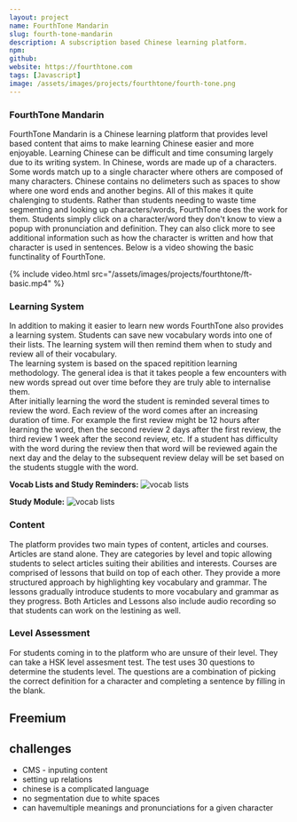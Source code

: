 ```yaml
---
layout: project
name: FourthTone Mandarin
slug: fourth-tone-mandarin
description: A subscription based Chinese learning platform.
npm: 
github: 
website: https://fourthtone.com
tags: [Javascript]
image: /assets/images/projects/fourthtone/fourth-tone.png
---
```

### FourthTone Mandarin
FourthTone Mandarin is a Chinese learning platform that provides level based content that aims to make learning Chinese easier and more enjoyable. Learning Chinese can be difficult and time consuming largely due to its writing system. In Chinese, words are made up of a characters. Some words match up to a single character where others are composed of many characters. Chinese contains no delimeters such as spaces to show where one word ends and another begins. All of this makes it quite chalenging to students.
Rather than students needing to waste time segmenting and looking up characters/words, FourthTone does the work for them. Students simply click on a character/word they don't know to view a popup with pronunciation and definition. They can also click more to see additional information such as how the character is written and how that character is used in sentences. Below is a video showing the basic functinality of FourthTone.  

{% include video.html src="/assets/images/projects/fourthtone/ft-basic.mp4" %}

### Learning System
In addition to making it easier to learn new words FourthTone also provides a learning system. Students can save new vocabulary words into one of their lists. The learning system will then remind them when to study and review all of their vocabulary.  
The learning system is based on the spaced repitition learning methodology. The general idea is that it takes people a few encounters with new words spread out over time before they are truly able to internalise them.  
After initially learning the word the student is reminded several times to review the word. Each review of the word comes after an increasing duration of time. For example the first review might be 12 hours after learning the word, then the second review 2 days after the first review, the third review 1 week after the second review, etc. If a student has difficulty with the word during the review then that word  will be reviewed again the next day and the delay to the subsequent review delay will be set based on the students stuggle with the word.

**Vocab Lists and Study Reminders:**
![vocab lists](/assets/images/projects/fourthtone/ft-study.png)

**Study Module:**
![vocab lists](/assets/images/projects/fourthtone/ft-study-module.png)


### Content
The platform provides two main types of content, articles and courses. 
Articles are stand alone. They are categories by level and topic allowing students to select articles suiting their abilities and interests.
Courses are comprised of lessons that build on top of each other. They provide a more structured approach by highlighting key vocabulary and grammar. The lessons gradually introduce students to more vocabulary and grammar as they progress.
Both Articles and Lessons also include audio recording so that students can work on the lestining as well.

### Level Assessment
For students coming in to the platform who are unsure of their level. They can take a HSK level assesment test. The test uses 30 questions to determine the students level. The questions are a combination of picking the correct definition for a character and completing a sentence by filling in the blank. 


## Freemium


## challenges
- CMS - inputing content
- setting up relations 
- chinese is a complicated language
- no segmentation due to white spaces
- can havemultiple meanings and pronunciations for a given character